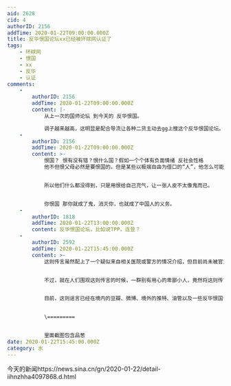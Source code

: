 ```yaml
---
aid: 2628
cid: 4
authorID: 2156
addTime: 2020-01-22T09:00:00.000Z
title: 反华恨国论坛xx已经被环球网认证了
tags:
    - 环球网
    - 恨国
    - xx
    - 反华
    - 认证
comments:
    -
        authorID: 2156
        addTime: 2020-01-22T09:00:00.000Z
        content: |-
            从上一次的国师论坛 到今天的 反华恨国。

            调子越来越高，这明显是配合导流让各种二货主动去gg上搜这个反华恨国论坛。
    -
        authorID: 2156
        addTime: 2020-01-22T09:00:00.000Z
        content: >-
            恨国？ 恨有没有错？恨什么国？假如一个个体有负面情绪 反社会性格
            他不但恨父母必然是要恨国的。但是某些以极端自由为借口的“人”，他怎么可能在乎恨的对象是谁，他就是在恨罢了。他有恨的自由，我有不把他们当正常人对待的自由。


            所以他们什么都没得到，只是用恨给自己充气，让一张人皮不太像鬼而已。


            你恨国 那你就成了鬼，消灭你，也就成了中国人的义务。
    -
        authorID: 1818
        addTime: 2020-01-22T13:00:00.000Z
        content: 反华恨国论坛，比如说TPP，连登？
    -
        authorID: 2592
        addTime: 2020-01-22T15:45:00.000Z
        content: >-
            这则传言虽然配上了一个疑似来自相关医院或警方的情况介绍，但目前尚未被官方证实。


            不过，就在人们围观这则传言的时候，一群别有用心的卑鄙小人，竟然将这则传言进行了再加工，宣称这个故事中的刘姓女子，是武汉卫健委的副主任刘庆香，甚至还加油添醋地宣称刘庆香是贪官，在上海有“四套房”。


            目前，这则谣言已经在境内的豆瓣、微博、境外的推特、油管以及一些反华恨国论坛上传播开来。


            \=========


            里面截图包含品葱
date: 2020-01-22T15:45:00.000Z
category: 水
---
```


今天的新闻https://news.sina.cn/gn/2020-01-22/detail-iihnzhha4097868.d.html
